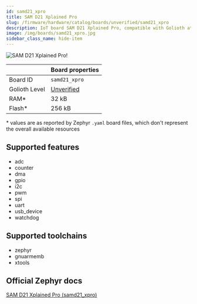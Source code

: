 ```yaml
---
id: samd21_xpro
title: SAM D21 Xplained Pro
slug: /firmware/hardware/catalog/boards/unverified/samd21_xpro
description: IoT board SAM D21 Xplained Pro, compatible with Golioth at unverified level.
image: /img/boards/samd21_xpro.jpg
sidebar_class_name: hide-item
---
```


[//]: # (This is an auto-generated file, do not edit! Changes to it will be lost upon re-generation)

![SAM D21 Xplained Pro!](/img/boards/samd21_xpro.jpg "SAM D21 Xplained Pro")

|                | Board properties     |
| -------------  | -------------------- |
| Board ID       | `samd21_xpro` |
| Golioth Level  | [Unverified](/firmware/hardware#unverified-boards) |
| RAM*           | 32 kB |
| Flash*         | 256 kB |

\* values are as reported by Zephyr `.yaml` board files, which don't represent the overall available resources



## Supported features

* adc
* counter
* dma
* gpio
* i2c
* pwm
* spi
* uart
* usb_device
* watchdog

## Supported toolchains

* zephyr
* gnuarmemb
* xtools

## Official Zephyr docs

[SAM D21 Xplained Pro (samd21_xpro)](https://docs.zephyrproject.org/latest/boards/atmel/sam0/samd21_xpro/doc/index.html)
